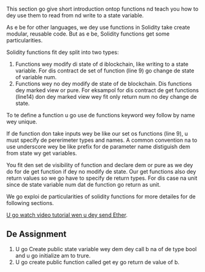 This section go give short introduction ontop functions nd teach you how to dey use them to read from nd write to a state variable.

As e be for other languages, we dey use functions in Solidity take create modular, reusable code. But as e be, Solidity functions get some particularities.

Solidity functions fit dey split into two types:

1. Functions wey modify di state of d iblockchain, like writing to a state variable. For dis contract de set of function (line 9) go change de state of variable num.
2. Functions wey no dey modify de state of de blockchain. Dis functions dey marked view or pure. For eksampol for dis contract de get functions (line14) don dey marked view wey fit only return num no dey change de state.

To te define a function u go use de functions keyword wey follow by name wey unique.

If de function don take inputs wey be like our set os functions (line 9), u must specify de pererimeter types and names. A common convention na to use underscore wey be like prefix for de parameter name distiguish dem from state wy get variables.

You fit den set de visibility of function and declare dem or pure as we dey do for de get function if dey no modify de state. Our get functions also dey return values so we go have to specify de return types. For dis case na unit since de state variable num dat de function go return as unit.

We go exploi de particularities of solidity functions for more detailes for de following sections.

<a href="https://www.youtube.com/watch?v=Mm6834AAY00" target="_blank">U go watch video tutorial wen u dey send Ether</a>.

## De Assignment

1. U go Create public state variable wey dem dey call b na of de type bool and u go initialize am to trure.
2. U go create public function called get ey go return de value of b.